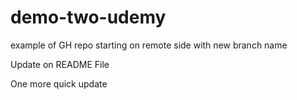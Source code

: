 # demo-two-udemy
example of GH repo starting on remote side with new branch name


Update on README File

One more quick update
